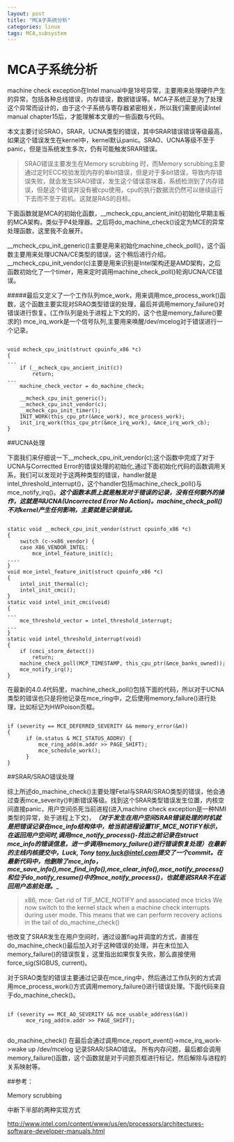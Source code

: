 ```yaml
---
layout: post
title: "MCA子系统分析"
categories: linux 
tags: MCA,subsystem
---
```

MCA子系统分析
=============
machine check exception在Intel manual中是18号异常，主要用来处理硬件产生的异常，包括各种总线错误，内存错误，数据错误等。MCA子系统正是为了处理这个异常而设计的，由于这个子系统与寄存器紧密相关，所以我们需要阅读Intel manual chapter15后，才能理解本文章的一些函数与代码。

本文主要讨论SRAO，SRAR，UCNA类型的错误，其中SRAR错误错误等级最高，如果这个错误发生在kernel中，kernel默认panic。SRAO、UCNA等级不至于panic，但是当系统发生多次，仍有可能触发SRAR错误。

> SRAO错误主要发生在Memory scrubbing 时，而Memory scrubbing主要通过定时ECC校验发现内存的单bit错误，但是对于多bit错误，导致内存错误失败，就会发生SRAO错误，发生这个错误意味着，系统检测到了内存错误，但是这个错误并没有被cpu使用，cpu的执行数据流仍然可以继续运行下去而不至于宕机。这就是RAS的目标。

下面函数就是MCA的初始化函数，__mcheck_cpu_ancient_init()初始化早期主板的MCA架构，类似于P4处理器。之后将do_machine_check()设定为MCE的异常处理函数，这里我不会展开。

__mcheck_cpu_init_generic()主要是用来初始化machine_check_poll()，这个函数主要用来处理UCNA/CE类型的错误，这个稍后进行介绍。__mcheck_cpu_init_vendor(c)主要是用来识别是Intel架构还是AMD架构，之后函数初始化了一个timer，用来定时调用machine_check_poll()轮询UCNA/CE错误。

#####最后又定义了一个工作队列mce_work，用来调用mce_process_work()函数，这个函数主要实现对SRAO类型错误的处理，最后并调用memory_failure()对错误进行恢复。(工作队列是处于进程上下文的的，这个也是memory_failure()要求的) mce_irq_work是一个信号队列,主要用来唤醒/dev/mcelog对于错误进行一个记录。

<pre><code>
void mcheck_cpu_init(struct cpuinfo_x86 *c)
{
...
    if (__mcheck_cpu_ancient_init(c))
        return;
...
    machine_check_vector = do_machine_check;
 
    __mcheck_cpu_init_generic();
    __mcheck_cpu_init_vendor(c);
    __mcheck_cpu_init_timer();
    INIT_WORK(this_cpu_ptr(&amp;mce_work), mce_process_work);
    init_irq_work(this_cpu_ptr(&amp;mce_irq_work), &amp;mce_irq_work_cb);
}
</code></pre>

##UCNA处理

下面我们来仔细说一下__mcheck_cpu_init_vendor(c);这个函数中完成了对于UCNA与Correctted Error的错误处理的初始化,通过下面初始化代码的函数调用关系，我们可以发现对于这两种类型的错误，handler就是intel_threshold_interrupt()，这个handler包括machine_check_poll()与mce_notify_irq()。___这个函数本质上就是触发对于错误的记录，没有任何额外的操作，这就是叫UCNA(Uncorrected Error No Action)。machine_check_poll() 不对kernel产生任何影响，主要就是记录错误。___

<pre><code>
static void __mcheck_cpu_init_vendor(struct cpuinfo_x86 *c)
{
    switch (c-&gt;x86_vendor) {
    case X86_VENDOR_INTEL:
        mce_intel_feature_init(c);
....
}
void mce_intel_feature_init(struct cpuinfo_x86 *c)
{
    intel_init_thermal(c);
    intel_init_cmci();
}
static void intel_init_cmci(void)
{
...
    mce_threshold_vector = intel_threshold_interrupt;
...
}
static void intel_threshold_interrupt(void)
{
    if (cmci_storm_detect())
        return;
    machine_check_poll(MCP_TIMESTAMP, this_cpu_ptr(&amp;mce_banks_owned));
    mce_notify_irq();
}
</code></pre>

在最新的4.0.4代码里，machine_check_poll()包括下面的代码，所以对于UCNA类型的错误也只是将他记录在mce_ring中，之后使用memory_failure()进行处理，比如标记为HWPoison页框。

<pre><code>
if (severity == MCE_DEFERRED_SEVERITY &amp;&amp; memory_error(&amp;m))
{
      if (m.status &amp; MCI_STATUS_ADDRV) {
          mce_ring_add(m.addr &gt;&gt; PAGE_SHIFT);
          mce_schedule_work();
      }
}
</code></pre>


##SRAR/SRAO错误处理

综上所述do_machine_check()主要处理Fetal与SRAR/SRAO类型的错误，他会通过查表mce_severity()判断错误等级。找到这个SRAR类型错误发生位置，内核空间直接panic，用户空间杀死当前进程(进入machine check exception是一种NMI类型的异常，处于进程上下文)，___（对于发生在用户空间SRAR错误处理的时机就是把错误记录在mce_info结构体中，给当前进程设置TIF_MCE_NOTIFY标示，在返回用户空间时,调用mce_notify_process()-找出之前记录在struct mce_info的错误信息，进一步调用memory_failure()进行错误恢复处理）在最新的主线内核提交中，Luck, Tony <tony.luck@intel.com>提交了一个commit。在最新代码中，他删除了mce_info，mce_save_info(),mce_find_info(),mce_clear_info(),mce_notify_process()和位于do_notify_resume()中的mce_notify_process()，也就是说SRAR不在返回用户态前处理。____

> x86, mce: Get rid of TIF_MCE_NOTIFY and associated mce tricks
We now switch to the kernel stack when a machine check interrupts
during user mode. This means that we can perform recovery actions
in the tail of do_machine_check()

他改变了SRAR发生在用户空间时，通过设置fiag并调度的方式，直接在do_machine_check()最后加入对于这种错误的处理，并在末位加入memory_failure()的错误恢复，这里指出如果恢复失败，那么直接使用force_sig(SIGBUS, current)。

对于SRAO类型的错误主要通过记录在mce_ring中，然后通过工作队列的方式调用mce_process_work()方式调用memory_failure()进行错误处理。下面代码来自于do_machine_check()。

<pre><code>
if (severity == MCE_AO_SEVERITY &amp;&amp; mce_usable_address(&amp;m))
      mce_ring_add(m.addr &gt;&gt; PAGE_SHIFT);
 </code></pre>

do_machine_check() 在最后会通过调用mce_report_event()->mce_irq_work->wake up /dev/mcelog 记录SRAR/SRAO错误。 所有内存问题，最后都会调用memory_failure()函数，这个函数就是对于问题页框进行标记，然后解除与进程的关系映射等。

 

##参考：

Memory scrubbing

中断下半部的两种实现方式

[http://www.intel.com/content/www/us/en/processors/architectures-software-developer-manuals.html
](http://www.intel.com/content/www/us/en/processors/architectures-software-developer-manuals.html
)
